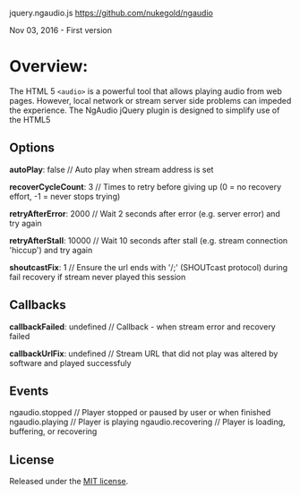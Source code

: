 jquery.ngaudio.js
https://github.com/nukegold/ngaudio

Nov 03, 2016 - First version

# Overview:
The HTML 5 ```<audio>``` is a powerful tool that allows playing audio from web pages. However, local network or stream server side problems can
impeded the experience. The NgAudio jQuery plugin is designed to simplify use of the HTML5 <audio> tag and add an internal reliability 
monitoring to the stream. In case of an error the plugin will attempt to automatically revive the connection. In addition
the plugin can try to resolve issues such as SHOUTcast url format.

## Options
**autoPlay**: false             // Auto play when stream address is set

**recoverCycleCount**: 3        // Times to retry before giving up (0 = no recovery effort, -1 = never 
stops trying)

**retryAfterError**: 2000       // Wait 2 seconds after error (e.g. server error) and try again 

**retryAfterStall**: 10000      // Wait 10 seconds after stall (e.g. stream connection 'hiccup') and try again

**shoutcastFix**: 1             // Ensure the url ends with '/;' (SHOUTcast protocol) during fail recovery if stream never played this session

## Callbacks
**callbackFailed**: undefined   // Callback - when stream error and recovery failed

**callbackUrlFix**: undefined   // Stream URL that did not play was altered by software and played successfuly 

## Events
ngaudio.stopped             // Player stopped or paused by user or when finished
ngaudio.playing             // Player is playing
ngaudio.recovering          // Player is loading, buffering, or recovering

## License
Released under the [MIT license](http://www.opensource.org/licenses/MIT).
